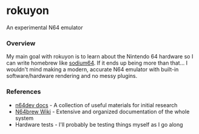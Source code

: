 # rokuyon
An experimental N64 emulator

### Overview
My main goal with rokuyon is to learn about the Nintendo 64 hardware so I can write homebrew like [sodium64](https://github.com/Hydr8gon/sodium64). If it ends up being more than that... I wouldn't mind making a modern, accurate N64 emulator with built-in software/hardware rendering and no messy plugins.

### References
* [n64dev docs](https://github.com/mikeryan/n64dev/tree/master/docs) - A collection of useful materials for initial research
* [N64brew Wiki](https://n64brew.dev/wiki/Main_Page) - Extensive and organized documentation of the whole system
* Hardware tests - I'll probably be testing things myself as I go along

